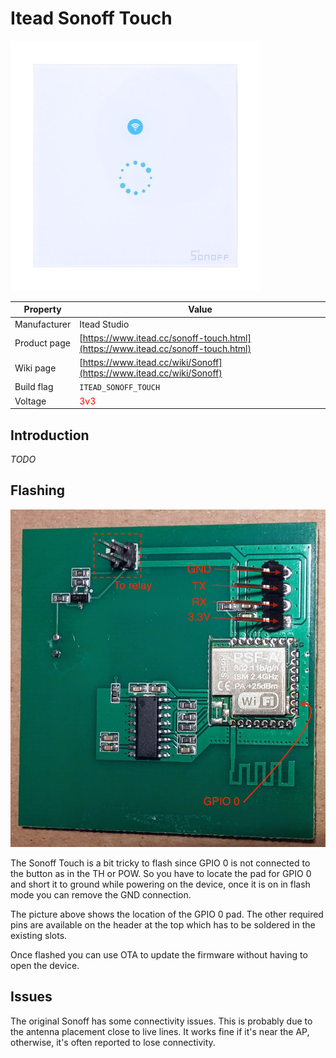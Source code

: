 # Itead Sonoff Touch

![Sonoff Touch](images/devices/itead-sonoff-touch.jpg)

|Property|Value|
|---|---|
|Manufacturer|Itead Studio|
|Product page|[https://www.itead.cc/sonoff-touch.html](https://www.itead.cc/sonoff-touch.html)|
|Wiki page|[https://www.itead.cc/wiki/Sonoff](https://www.itead.cc/wiki/Sonoff)|
|Build flag|`ITEAD_SONOFF_TOUCH`|
|Voltage|<span style="color:red">3v3</span>|

## Introduction

*TODO*

## Flashing

![Sonoff Touch - Inside back view](images/flashing/sonoff-touch-flash.jpg)

The Sonoff Touch is a bit tricky to flash since GPIO 0 is not connected to the button as in the TH or POW. So you have to locate the pad for GPIO 0 and short it to ground while powering on the device, once it is on in
flash mode you can remove the GND connection.

The picture above shows the location of the GPIO 0 pad. The other required pins are available on the header at the top which has to be soldered in the existing slots.

Once flashed you can use OTA to update the firmware without having to open the device.

## Issues

The original Sonoff has some connectivity issues. This is probably due to the antenna placement close to live lines. It works fine if it's near the AP, otherwise, it's often reported to lose connectivity.
